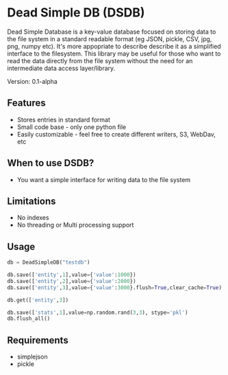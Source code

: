 # Dead Simple DB (DSDB)
Dead Simple Database is a key-value database focused on storing data to the file system in a standard readable format (eg JSON, pickle, CSV, jpg, png, numpy etc).  It's more appopriate to describe describe it as a simplified interface to the filesystem.  This library may be useful for those who want to read the data directly from the file system without the need for an intermediate data access layer/library.

Version: 0.1-alpha

## Features
- Stores entries in standard format
- Small code base - only one python file
- Easily customizable - feel free to create different writers, S3, WebDav, etc

## When to use DSDB?
- You want a simple interface for writing data to the file system

## Limitations
- No indexes
- No threading or Multi processing support

## Usage
```python
db = DeadSimpleDB("testdb")

db.save(['entity',1],value={'value':1000})
db.save(['entity',2],value={'value':2000})
db.save(['entity',3],value={'value':3000}.flush=True,clear_cache=True)

db.get(['entity',3])

db.save(['stats',1],value=np.random.rand(3,3), stype='pkl')
db.flush_all()

```

## Requirements

- simplejson
- pickle
